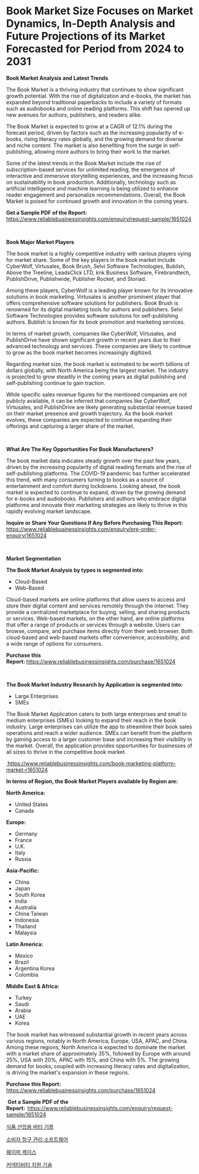 <p><h1>Book Market Size Focuses on Market Dynamics, In-Depth Analysis and Future Projections of its Market Forecasted for Period from 2024 to 2031</h1></p><p><strong>Book Market Analysis and Latest Trends</strong></p>
<p><p>The Book Market is a thriving industry that continues to show significant growth potential. With the rise of digitalization and e-books, the market has expanded beyond traditional paperbacks to include a variety of formats such as audiobooks and online reading platforms. This shift has opened up new avenues for authors, publishers, and readers alike.</p><p>The Book Market is expected to grow at a CAGR of 12.1% during the forecast period, driven by factors such as the increasing popularity of e-books, rising literacy rates globally, and the growing demand for diverse and niche content. The market is also benefiting from the surge in self-publishing, allowing more authors to bring their work to the market.</p><p>Some of the latest trends in the Book Market include the rise of subscription-based services for unlimited reading, the emergence of interactive and immersive storytelling experiences, and the increasing focus on sustainability in book production. Additionally, technology such as artificial intelligence and machine learning is being utilized to enhance reader engagement and personalize recommendations. Overall, the Book Market is poised for continued growth and innovation in the coming years.</p></p>
<p><strong>Get a Sample PDF of the Report:&nbsp;</strong> <a href="https://www.reliablebusinessinsights.com/enquiry/request-sample/1651024">https://www.reliablebusinessinsights.com/enquiry/request-sample/1651024</a></p>
<p>&nbsp;</p>
<p><strong>Book Major Market Players</strong></p>
<p><p>The book market is a highly competitive industry with various players vying for market share. Some of the key players in the book market include CyberWolf, Virtusales, Book Brush, Selvi Software Technologies, Bublish, Above the Treeline, LeadsClick LTD, knk Business Software, Firebrandtech, PublishDrive, Publishwide, Publisher Rocket, and Storiad.</p><p>Among these players, CyberWolf is a leading player known for its innovative solutions in book marketing. Virtusales is another prominent player that offers comprehensive software solutions for publishers. Book Brush is renowned for its digital marketing tools for authors and publishers. Selvi Software Technologies provides software solutions for self-publishing authors. Bublish is known for its book promotion and marketing services.</p><p>In terms of market growth, companies like CyberWolf, Virtusales, and PublishDrive have shown significant growth in recent years due to their advanced technology and services. These companies are likely to continue to grow as the book market becomes increasingly digitized.</p><p>Regarding market size, the book market is estimated to be worth billions of dollars globally, with North America being the largest market. The industry is projected to grow steadily in the coming years as digital publishing and self-publishing continue to gain traction.</p><p>While specific sales revenue figures for the mentioned companies are not publicly available, it can be inferred that companies like CyberWolf, Virtusales, and PublishDrive are likely generating substantial revenue based on their market presence and growth trajectory. As the book market evolves, these companies are expected to continue expanding their offerings and capturing a larger share of the market.</p></p>
<p>&nbsp;</p>
<p><strong>What Are The Key Opportunities For Book Manufacturers?</strong></p>
<p><p>The book market data indicates steady growth over the past few years, driven by the increasing popularity of digital reading formats and the rise of self-publishing platforms. The COVID-19 pandemic has further accelerated this trend, with many consumers turning to books as a source of entertainment and comfort during lockdowns. Looking ahead, the book market is expected to continue to expand, driven by the growing demand for e-books and audiobooks. Publishers and authors who embrace digital platforms and innovate their marketing strategies are likely to thrive in this rapidly evolving market landscape.</p></p>
<p><strong>Inquire or Share Your Questions If Any Before Purchasing This Report:</strong> <a href="https://www.reliablebusinessinsights.com/enquiry/pre-order-enquiry/1651024">https://www.reliablebusinessinsights.com/enquiry/pre-order-enquiry/1651024</a></p>
<p>&nbsp;</p>
<p><strong>Market Segmentation</strong></p>
<p><strong>The Book Market Analysis by types is segmented into:</strong></p>
<p><ul><li>Cloud-Based</li><li>Web-Based</li></ul></p>
<p><p>Cloud-based markets are online platforms that allow users to access and store their digital content and services remotely through the internet. They provide a centralized marketplace for buying, selling, and sharing products or services. Web-based markets, on the other hand, are online platforms that offer a range of products or services through a website. Users can browse, compare, and purchase items directly from their web browser. Both cloud-based and web-based markets offer convenience, accessibility, and a wide range of options for consumers.</p></p>
<p><strong>Purchase this Report:&nbsp;</strong><a href="https://www.reliablebusinessinsights.com/purchase/1651024">https://www.reliablebusinessinsights.com/purchase/1651024</a></p>
<p>&nbsp;</p>
<p><strong>The Book Market Industry Research by Application is segmented into:</strong></p>
<p><ul><li>Large Enterprises</li><li>SMEs</li></ul></p>
<p><p>The Book Market Application caters to both large enterprises and small to medium enterprises (SMEs) looking to expand their reach in the book industry. Large enterprises can utilize the app to streamline their book sales operations and reach a wider audience. SMEs can benefit from the platform by gaining access to a larger customer base and increasing their visibility in the market. Overall, the application provides opportunities for businesses of all sizes to thrive in the competitive book market.</p></p>
<p><a href="https://www.reliablebusinessinsights.com/book-marketing-platform-market-r1651024">&nbsp;https://www.reliablebusinessinsights.com/book-marketing-platform-market-r1651024</a></p>
<p><strong>In terms of Region, the Book Market Players available by Region are:</strong></p>
<p>
    <p> <strong> North America: </strong>
        <ul>
            <li>United States</li>
            <li>Canada</li>
        </ul>
        </p> 
    <p> <strong> Europe: </strong>
        <ul>
            <li>Germany</li>
            <li>France</li>
            <li>U.K.</li>
            <li>Italy</li>
            <li>Russia</li>
        </ul>
        </p> 
    <p> <strong> Asia-Pacific: </strong>
        <ul>
            <li>China</li>
            <li>Japan</li>
            <li>South Korea</li>
            <li>India</li>
            <li>Australia</li>
            <li>China Taiwan</li>
            <li>Indonesia</li>
            <li>Thailand</li>
            <li>Malaysia</li>
        </ul>
        </p> 
    <p> <strong> Latin America: </strong>
        <ul>
            <li>Mexico</li>
            <li>Brazil</li>
            <li>Argentina Korea</li>
            <li>Colombia</li>
        </ul>
        </p> 
    <p> <strong> Middle East & Africa: </strong>
        <ul>
            <li>Turkey</li>
            <li>Saudi</li>
            <li>Arabia</li>
            <li>UAE</li>
            <li>Korea</li>
        </ul>
    </p>
    </p>
<p><p>The book market has witnessed substantial growth in recent years across various regions, notably in North America, Europe, USA, APAC, and China. Among these regions, North America is expected to dominate the market with a market share of approximately 35%, followed by Europe with around 25%, USA with 20%, APAC with 15%, and China with 5%. The growing demand for books, coupled with increasing literacy rates and digitalization, is driving the market's expansion in these regions.</p></p>
<p><strong>Purchase this Report: </strong><a href="https://www.reliablebusinessinsights.com/purchase/1651024">https://www.reliablebusinessinsights.com/purchase/1651024</a></p>
<p>&nbsp;<strong>Get a Sample PDF of the Report:&nbsp;&nbsp;</strong><a href="https://www.reliablebusinessinsights.com/enquiry/request-sample/1651024">https://www.reliablebusinessinsights.com/enquiry/request-sample/1651024</a></p>
<p><strong></strong></p>
<p><p><a href="https://medium.com/@soloncarter42/%EC%8B%9D%ED%92%88-%EC%82%B0%EC%97%85-%EC%8B%9C%EC%9E%A5%EC%9D%84-%EC%9C%84%ED%95%9C-%EA%B8%B0-%EB%A7%88%EC%BC%93-%EC%8B%9C%EC%9E%A5-cagr-%EC%8B%9C%EC%9E%A5-%ED%8A%B8%EB%A0%8C%EB%93%9C-%EB%B0%8F-%EC%84%B1%EC%9E%A5-%EC%A0%84%EB%9E%B5%EC%97%90-%EB%8C%80%ED%95%9C-%ED%86%B5%EC%B0%B0%EB%A0%A5-d0b0c4c3e691">식품 산업용 버터 기름</a></p><p><a href="https://github.com/CarmellaLang1/Market-Research-Report-List-1/blob/main/438378286298.md">소비자 청구 관리 소프트웨어</a></p><p><a href="https://medium.com/@loycekreiger/%EC%9B%A8%EC%9D%B4%ED%8D%BC-%EC%BC%80%EC%9D%B4%EC%8A%A4-%EC%8B%9C%EC%9E%A5%EC%9D%80-%EC%8B%9C%EC%9E%A5-%EC%A0%90%EC%9C%A0%EC%9C%A8-%ED%81%AC%EA%B8%B0-%EB%B0%8F-2031%EB%85%84%EA%B9%8C%EC%A7%80%EC%9D%98-%EC%98%88%EC%B8%A1%EC%9D%84-%EC%A4%91%EC%A0%90%EC%9C%BC%EB%A1%9C%ED%95%A9%EB%8B%88%EB%8B%A4-19f9f6241b28">웨이퍼 케이스</a></p><p><a href="https://github.com/Jackieshlerin98056/Market-Research-Report-List-1/blob/main/626983186299.md">커넥티비티 지원 기술</a></p></p>